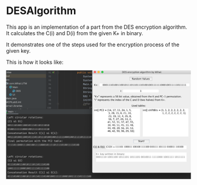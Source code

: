 # DESAlgorithm
This app is an implementation of a part from the DES encryption algorithm. It calculates the C(i) and D(i) from the given K+ in binary.

It demonstrates one of the steps used for the encryption process of the given key.

This is how it looks like:

![alt text](https://github.com/mihaicerchez/DESAlgorithm/blob/master/src/com/Mihai/UTM/demo.png)

